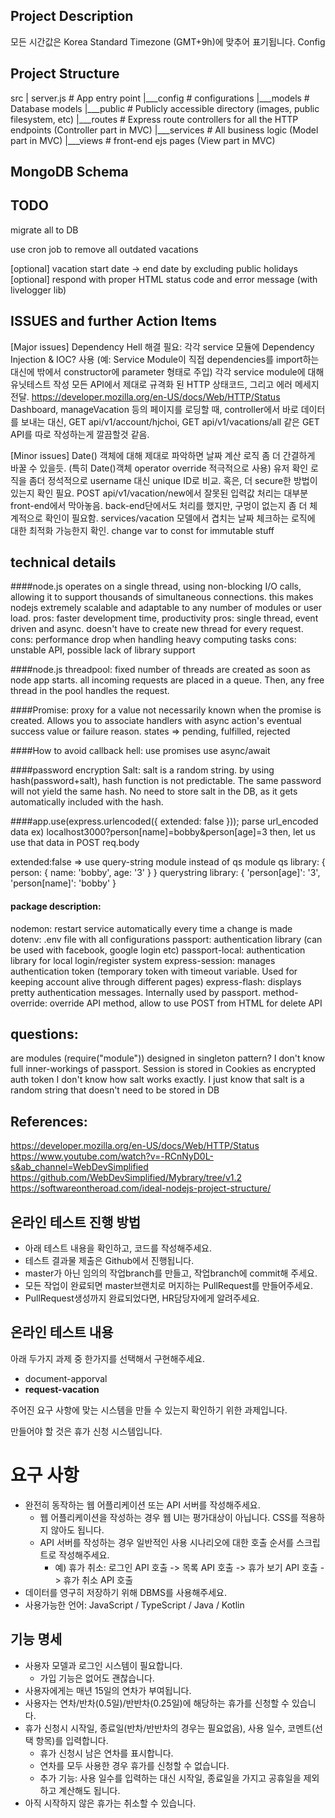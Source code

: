 ## Project Description







모든 시간값은 Korea Standard Timezone (GMT+9h)에 맞추어 표기됩니다.
Config




## Project Structure
src
|   server.js   # App entry point
|___config      # configurations
|___models      # Database models
|___public      # Publicly accessible directory (images, public filesystem, etc)
|___routes      # Express route controllers for all the HTTP endpoints (Controller part in MVC)
|___services    # All business logic (Model part in MVC)
|___views       # front-end ejs pages (View part in MVC)




## MongoDB Schema






## TODO
migrate all to DB


use cron job to remove all outdated vacations




[optional] vacation start date -> end date by excluding public holidays
[optional]
respond with proper HTML status code and error message (with livelogger lib)





## ISSUES and further Action Items
[Major issues]
Dependency Hell 해결 필요: 각각 service 모듈에 Dependency Injection & IOC? 사용 (예: Service Module이 직접 dependencies를 import하는 대신에 밖에서 constructor에 parameter 형태로 주입)
각각 service module에 대해 유닛테스트 작성
모든 API에서 제대로 규격화 된 HTTP 상태코드, 그리고 에러 메세지 전달. https://developer.mozilla.org/en-US/docs/Web/HTTP/Status
Dashboard, manageVacation 등의 페이지를 로딩할 때, controller에서 바로 데이터를 보내는 대신, GET api/v1/account/hjchoi, GET api/v1/vacations/all 같은 GET API를 따로 작성하는게 깔끔할것 같음.

[Minor issues]
Date() 객체에 대해 제대로 파악하면 날짜 계산 로직 좀 더 간결하게 바꿀 수 있을듯. (특히 Date()객체 operator override 적극적으로 사용)
유저 확인 로직을 좀더 정석적으로 username 대신 unique ID로 비교. 혹은, 더 secure한 방법이 있는지 확인 필요.
POST api/v1/vacation/new에서 잘못된 입력값 처리는 대부분 front-end에서 막아놓음. back-end단에서도 처리를 했지만, 구멍이 없는지 좀 더 체계적으로 확인이 필요함.
services/vacation 모델에서 겹치는 날짜 체크하는 로직에 대한 최적화 가능한지 확인.
change var to const for immutable stuff








## technical details
####node.js
operates on a single thread, using non-blocking I/O calls, allowing it to support thousands of simultaneous connections.
this makes nodejs extremely scalable and adaptable to any number of modules or user load.
pros: faster development time, productivity
pros: single thread, event driven and async. doesn't have to create new thread for every request.
cons: performance drop when handling heavy computing tasks
cons: unstable API, possible lack of library support



####node.js threadpool:
fixed number of threads are created as soon as node app starts.
all incoming requests are placed in a queue.
Then, any free thread in the pool handles the request.



####Promise:
proxy for a value not necessarily known when the promise is created.
Allows you to associate handlers with async action's eventual success value or failure reason.
states => pending, fulfilled, rejected



####How to avoid callback hell:
use promises
use async/await



####password encryption Salt:
salt is a random string. by using hash(password+salt), hash function is not predictable.
The same password will not yield the same hash.
No need to store salt in the DB, as it gets automatically included with the hash.




####app.use(express.urlencoded({ extended: false }));
parse url_encoded data ex) localhost3000?person[name]=bobby&person[age]=3
then, let us use that data in POST req.body

extended:false => use query-string module instead of qs module
qs library:          { person: { name: 'bobby', age: '3' } }
querystring library: { 'person[age]': '3', 'person[name]': 'bobby' }





#### package description:
nodemon: restart service automatically every time a change is made
dotenv: .env file with all configurations
passport: authentication library (can be used with facebook, google login etc)
passport-local: authentication library for local login/register system
express-session: manages authentication token (temporary token with timeout variable. Used for keeping account alive through different pages)
express-flash: displays pretty authentication messages. Internally used by passport.
method-override: override API method, allow to use POST from HTML for delete API




## questions:
are modules (require("module")) designed in singleton pattern?
I don't know full inner-workings of passport. Session is stored in Cookies as encrypted auth token
I don't know how salt works exactly. I just know that salt is a random string that doesn't need to be stored in DB






## References:
https://developer.mozilla.org/en-US/docs/Web/HTTP/Status
https://www.youtube.com/watch?v=-RCnNyD0L-s&ab_channel=WebDevSimplified
https://github.com/WebDevSimplified/Mybrary/tree/v1.2
https://softwareontheroad.com/ideal-nodejs-project-structure/


## 온라인 테스트 진행 방법
- 아래 테스트 내용을 확인하고, 코드를 작성해주세요.
- 테스트 결과물 제출은 Github에서 진행됩니다.
- master가 아닌 임의의 작업branch를 만들고, 작업branch에 commit해 주세요.
- 모든 작업이 완료되면 master브랜치로 머지하는 PullRequest를 만들어주세요.
- PullRequest생성까지 완료되었다면, HR담당자에게 알려주세요.


## 온라인 테스트 내용
아래 두가지 과제 중 한가지를 선택해서 구현해주세요.
- document-apporval
- <b>request-vacation</b>


주어진 요구 사항에 맞는 시스템을 만들 수 있는지 확인하기 위한 과제입니다.

만들어야 할 것은 휴가 신청 시스템입니다.

# 요구 사항
* 완전히 동작하는 웹 어플리케이션 또는 API 서버를 작성해주세요.
    * 웹 어플리케이션을 작성하는 경우 웹 UI는 평가대상이 아닙니다. CSS를 적용하지 않아도 됩니다.
    * API 서버를 작성하는 경우 일반적인 사용 시나리오에 대한 호출 순서를 스크립트로 작성해주세요.
        * 예) 휴가 취소: 로그인 API 호출 -> 목록 API 호출 -> 휴가 보기 API 호출 -> 휴가 취소 API 호출
* 데이터를 영구히 저장하기 위해 DBMS를 사용해주세요.
* 사용가능한 언어: JavaScript / TypeScript / Java / Kotlin

## 기능 명세
* 사용자 모델과 로그인 시스템이 필요합니다.
    * 가입 기능은 없어도 괜찮습니다.
* 사용자에게는 매년 15일의 연차가 부여됩니다.
* 사용자는 연차/반차(0.5일)/반반차(0.25일)에 해당하는 휴가를 신청할 수 있습니다.
* 휴가 신청시 시작일, 종료일(반차/반반차의 경우는 필요없음), 사용 일수, 코멘트(선택 항목)를 입력합니다.
    * 휴가 신청시 남은 연차를 표시합니다.
    * 연차를 모두 사용한 경우 휴가를 신청할 수 없습니다.
    * 추가 기능: 사용 일수를 입력하는 대신 시작일, 종료일을 가지고 공휴일을 제외하고 계산해도 됩니다.
* 아직 시작하지 않은 휴가는 취소할 수 있습니다.
